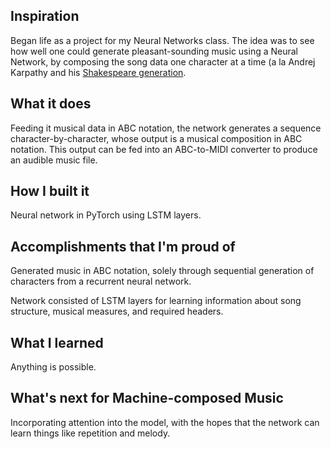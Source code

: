 ## Inspiration
Began life as a project for my Neural Networks class. The idea was to see how well one could generate pleasant-sounding music using a Neural Network, by composing the song data one character at a time (a la Andrej Karpathy and his [Shakespeare generation](https://karpathy.github.io/2015/05/21/rnn-effectiveness/).

## What it does
Feeding it musical data in ABC notation, the network generates a sequence character-by-character, whose output is a musical composition in ABC notation. This output can be fed into an ABC-to-MIDI converter to produce an audible music file.

## How I built it
Neural network in PyTorch using LSTM layers.

## Accomplishments that I'm proud of
Generated music in ABC notation, solely through sequential generation of characters from a recurrent neural network.

Network consisted of LSTM layers for learning information about song structure, musical measures, and required headers.

## What I learned
Anything is possible.

## What's next for Machine-composed Music
Incorporating attention into the model, with the hopes that the network can learn things like repetition and melody.
